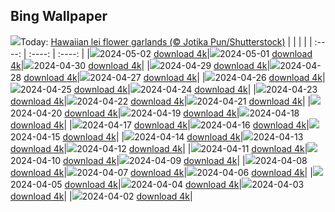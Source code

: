 ## Bing Wallpaper
![](./wallpaper/2024-05-02.jpg)Today: [Hawaiian lei flower garlands (© Jotika Pun/Shutterstock)](./wallpaper/2024-05-02.jpg)
|      |      |      |
| :----: | :----: | :----: |
|![](./wallpaper/2024-05-02_sm.jpg)2024-05-02 [download 4k](./wallpaper/2024-05-02.jpg)|![](./wallpaper/2024-05-01_sm.jpg)2024-05-01 [download 4k](./wallpaper/2024-05-01.jpg)|![](./wallpaper/2024-04-30_sm.jpg)2024-04-30 [download 4k](./wallpaper/2024-04-30.jpg)|
|![](./wallpaper/2024-04-29_sm.jpg)2024-04-29 [download 4k](./wallpaper/2024-04-29.jpg)|![](./wallpaper/2024-04-28_sm.jpg)2024-04-28 [download 4k](./wallpaper/2024-04-28.jpg)|![](./wallpaper/2024-04-27_sm.jpg)2024-04-27 [download 4k](./wallpaper/2024-04-27.jpg)|
|![](./wallpaper/2024-04-26_sm.jpg)2024-04-26 [download 4k](./wallpaper/2024-04-26.jpg)|![](./wallpaper/2024-04-25_sm.jpg)2024-04-25 [download 4k](./wallpaper/2024-04-25.jpg)|![](./wallpaper/2024-04-24_sm.jpg)2024-04-24 [download 4k](./wallpaper/2024-04-24.jpg)|
|![](./wallpaper/2024-04-23_sm.jpg)2024-04-23 [download 4k](./wallpaper/2024-04-23.jpg)|![](./wallpaper/2024-04-22_sm.jpg)2024-04-22 [download 4k](./wallpaper/2024-04-22.jpg)|![](./wallpaper/2024-04-21_sm.jpg)2024-04-21 [download 4k](./wallpaper/2024-04-21.jpg)|
|![](./wallpaper/2024-04-20_sm.jpg)2024-04-20 [download 4k](./wallpaper/2024-04-20.jpg)|![](./wallpaper/2024-04-19_sm.jpg)2024-04-19 [download 4k](./wallpaper/2024-04-19.jpg)|![](./wallpaper/2024-04-18_sm.jpg)2024-04-18 [download 4k](./wallpaper/2024-04-18.jpg)|
|![](./wallpaper/2024-04-17_sm.jpg)2024-04-17 [download 4k](./wallpaper/2024-04-17.jpg)|![](./wallpaper/2024-04-16_sm.jpg)2024-04-16 [download 4k](./wallpaper/2024-04-16.jpg)|![](./wallpaper/2024-04-15_sm.jpg)2024-04-15 [download 4k](./wallpaper/2024-04-15.jpg)|
|![](./wallpaper/2024-04-14_sm.jpg)2024-04-14 [download 4k](./wallpaper/2024-04-14.jpg)|![](./wallpaper/2024-04-13_sm.jpg)2024-04-13 [download 4k](./wallpaper/2024-04-13.jpg)|![](./wallpaper/2024-04-12_sm.jpg)2024-04-12 [download 4k](./wallpaper/2024-04-12.jpg)|
|![](./wallpaper/2024-04-11_sm.jpg)2024-04-11 [download 4k](./wallpaper/2024-04-11.jpg)|![](./wallpaper/2024-04-10_sm.jpg)2024-04-10 [download 4k](./wallpaper/2024-04-10.jpg)|![](./wallpaper/2024-04-09_sm.jpg)2024-04-09 [download 4k](./wallpaper/2024-04-09.jpg)|
|![](./wallpaper/2024-04-08_sm.jpg)2024-04-08 [download 4k](./wallpaper/2024-04-08.jpg)|![](./wallpaper/2024-04-07_sm.jpg)2024-04-07 [download 4k](./wallpaper/2024-04-07.jpg)|![](./wallpaper/2024-04-06_sm.jpg)2024-04-06 [download 4k](./wallpaper/2024-04-06.jpg)|
|![](./wallpaper/2024-04-05_sm.jpg)2024-04-05 [download 4k](./wallpaper/2024-04-05.jpg)|![](./wallpaper/2024-04-04_sm.jpg)2024-04-04 [download 4k](./wallpaper/2024-04-04.jpg)|![](./wallpaper/2024-04-03_sm.jpg)2024-04-03 [download 4k](./wallpaper/2024-04-03.jpg)|
|![](./wallpaper/2024-04-02_sm.jpg)2024-04-02 [download 4k](./wallpaper/2024-04-02.jpg)|